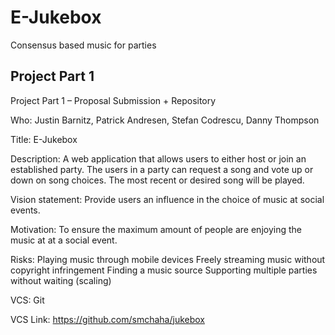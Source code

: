 # E-Jukebox
Consensus based music for parties

## Project Part 1
Project Part 1 – Proposal Submission + Repository

Who: Justin Barnitz, Patrick Andresen, Stefan Codrescu, Danny Thompson

Title: E-Jukebox 

Description: A web application that allows users to either host or join an established party. The users in a party can request a song and vote up or down on song choices. The most recent or desired song will be played. 

Vision statement: Provide users an influence in the choice of music at social events.

Motivation: To ensure the maximum amount of people are enjoying the music at at a social event.

Risks: 
  Playing music through mobile devices 
  Freely streaming music without copyright infringement
  Finding a music source
  Supporting multiple parties without waiting (scaling)

VCS: Git 

VCS Link:  https://github.com/smchaha/jukebox
